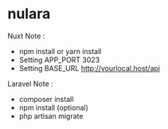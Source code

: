 # nulara

Nuxt Note :
- npm install or yarn install
- Setting APP_PORT 3023
- Setting BASE_URL http://yourlocal.host/api

Laravel Note :
- composer install
- npm install (optional)
- php artisan migrate
